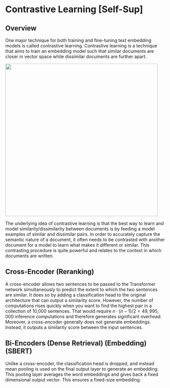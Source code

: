 # Contrastive Learning [Self-Sup]

## Overview

One major technique for both training and fine-tuning text embedding models is called contrastive learning.
Contrastive learning is a technique that aims to train an embedding model such that similar documents are closer in vector space while dissimilar documents are further apart.

<img src="overview.png" style="width:5in" />

The underlying idea of contrastive learning is that the best way to learn and model similarity/dissimilarity between documents is by feeding a model examples of similar and dissimilar pairs.
In order to accurately capture the semantic nature of a document, it often needs to be contrasted with another document for a model to learn what makes it different or similar.
This contrasting procedure is quite powerful and relates to the context in which documents are written.

## Cross-Encoder (Reranking)

A cross-encoder allows two sentences to be passed to the Transformer network simultaneously to predict the extent to which the two sentences are similar.
It does so by adding a classification head to the original architecture that can output a similarity score.
However, the number of computations rises quickly when you want to find the highest pair in a collection of 10,000 sentences.
That would require $n \cdot (n-1)/2 = 49,995,000$ inference computations and therefore generates significant overhead.
Moreover, a cross-encoder generally does not generate embeddings.
Instead, it outputs a similarity score between the input sentences.

## Bi-Encoders (Dense Retrieval) (Embedding) (SBERT)

Unlike a cross-encoder, the classification head is dropped, and instead mean pooling is used on the final output layer to generate an embedding.
This pooling layer averages the word embeddings and gives back a fixed dimensional output vector.
This ensures a fixed-size embedding.
